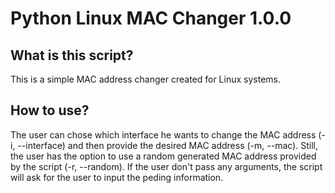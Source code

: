 # Python Linux MAC Changer 1.0.0

## What is this script?

This is a simple MAC address changer created for Linux systems. 

## How to use?

The user can chose which interface he wants to change the MAC address (-i, --interface) and then provide the desired MAC address (-m, --mac). Still, the user has the option to use a random generated MAC address provided by the script (-r, --random). If the user don't pass any arguments, the script will ask for the user to input the peding information.
